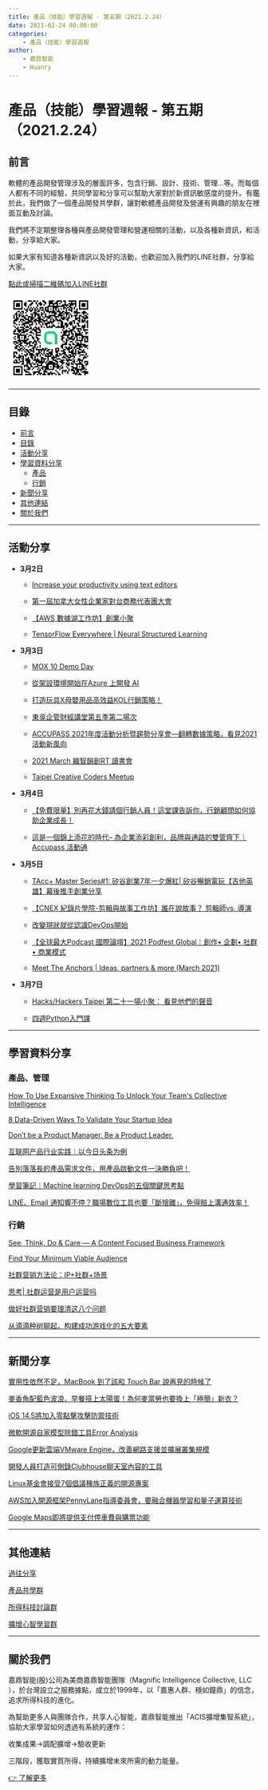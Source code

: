 ```yaml
---
title: 產品（技能）學習週報 - 第五期（2021.2.24）
date: 2021-02-24 00:00:00
categories:
	- 產品（技能）學習週報
author:
	- 嘉鼎智能
	- Huanry
---
```


# 產品（技能）學習週報 - 第五期（2021.2.24）
## 前言

軟體的產品開發管理涉及的層面許多，包含行銷、設計、技術、管理...等。而每個人都有不同的經驗，共同學習和分享可以幫助大家對於新資訊敏感度的提升。有鑑於此，我們做了一個產品開發共學群，讓對軟體產品開發及營運有興趣的朋友在裡面互動及討論。

我們將不定期整理各種與產品開發管理和營運相關的活動，以及各種新資訊，和活動，分享給大家。

如果大家有知道各種新資訊以及好的活動，也歡迎加入我們的LINE社群，分享給大家。

[點此或掃描二維碼加入LINE社群](https://line.me/ti/g2/Dj4AkbdDsY6o4D_CdDUB6Q)

![產品共學群](/img/產品共學群.jpg)

---
## 目錄
- [前言](#前言)
- [目錄](#目錄)
- [活動分享](#活動分享)
- [學習資料分享](#學習資料分享)
	- [產品](#產品、管理)
	- [行銷](#行銷)
- [新聞分享](#新聞分享)
- [其他連結](#其他連結)
- [關於我們](#關於我們)

---
## 活動分享

- **3月2日**
	- [Increase your productivity using text editors](https://www.eventbrite.com/e/increase-your-productivity-using-text-editors-tickets-142469236321?aff=ebdssbcitybrowse)

	- [第一屆加拿大女性企業家對台商務代表團大會](https://www.accupass.com/event/2101301115071553409205)

	- [【AWS 數據湖工作坊】創業小聚](https://www.accupass.com/event/2101210722081959166389)

	- [TensorFlow Everywhere | Neural Structured Learning](https://gdg.community.dev/events/details/google-gdg-taipei-presents-tensorflow-everywhere-neural-structured-learning/)
- **3月3日**
	- [MOX 10 Demo Day](https://www.eventbrite.com/e/mox-10-demo-day-tickets-136245605273?aff=ebdssbcitybrowse)

	- [從架設環境開始在Azure 上開發 AI](https://www.meetup.com/Azure-Taiwan/events/273243359)

	- [打造玩具X母嬰用品高效益KOL行銷策略！](https://www.accupass.com/event/2102031323291943654057)

	- [東吳企管財經講堂第五季第二場次](https://www.accupass.com/event/2102180243261509124958)

	- [ACCUPASS 2021年度活動分析暨趨勢分享會—翻轉數據策略，看見2021活動新風向](https://www.accupass.com/event/2012150620415515765010)

	- [2021 March 織智韻創RT 讀書會](https://www.accupass.com/event/2101240141081320955244)

	- [Taipei Creative Coders Meetup](https://www.meetup.com/tpecreativecoders/events/276477022)
- **3月4日**
	- [【免費限量】別再花大錢請個行銷人員！這堂課告訴你，行銷顧問如何協助企業成長！](https://www.accupass.com/event/2102170645321732023908)

	- [這是一個錦上添花的時代– 為企業添彩創利，品牌與通路的雙管齊下｜Accupass 活動通](https://www.accupass.com/event/2102170218102047276797)
- **3月5日**
	- [TAcc+ Master Series#1: 矽谷創業7年一夕爆紅| 矽谷暢銷電玩【吉他英雄】幕後推手創業分享](https://www.accupass.com/event/2102130417585078847810)

	- [【CNEX 紀錄片學院-剪輯與故事工作坊】誰在說故事？ 剪輯師vs. 導演](https://www.accupass.com/event/2102091024093752613480)

	- [改變現狀就從認識DevOps開始](https://www.accupass.com/event/2101110717501405205274)

	- [【全球最大Podcast 國際論壇】2021 Podfest Global｜創作• 企劃• 社群• 商業模式](https://www.accupass.com/event/2102210331281657847781)

	- [Meet The Anchors | Ideas, partners & more (March 2021)](https://www.meetup.com/Anchor_Taiwan/events/276206195)
- **3月7日**
	- [Hacks/Hackers Taipei 第二十一場小聚： 看見他們的聲音](https://www.accupass.com/event/2102210724042049919850)

	- [四週Python入門課](https://www.accupass.com/event/2101221330414057950500)

---
## 學習資料分享
### 產品、管理
[How To Use Expansive Thinking To Unlock Your Team's Collective Intelligence](https://www.forbes.com/sites/forbescoachescouncil/2021/02/22/how-to-use-expansive-thinking-to-unlock-your-teams-collective-intelligence/?sh=12aaf7caaf10)

[8 Data-Driven Ways To Validate Your Startup Idea](https://medium.com/swlh/8-data-driven-ways-to-validate-your-startup-idea-6a71698ef8dd)

[Don’t be a Product Manager. Be a Product Leader.](https://medium.com/swlh/dont-be-a-product-manager-be-a-product-leader-2f78d3622d5f)

[互联网产品行业实践｜以今日头条为例](http://www.woshipm.com/evaluating/402354.html)

[告別落落長的產品需求文件，用產品啟動文件一決勝負吧！](https://medium.com/3pm-lab/product-kick-off-document-aaa6e6bcccd7)

[學習筆記｜Machine learning DevOps的五個關鍵思考點](https://peggywulifelab.blogspot.com/2021/02/machine-learning-devops.html)

[LINE、Email 通知響不停？職場數位工具也要「斷捨離」，免得賠上溝通效率！](https://www.managertoday.com.tw/articles/view/62447)

### 行銷
[See, Think, Do & Care — A Content Focused Business Framework](https://medium.com/hurb-labs/see-think-do-care-a-content-focused-business-framework-783fc775da8e)

[Find Your Minimum Viable Audience](https://bettermarketing.pub/find-your-minimum-viable-audience-f57e404dd612?gi=5913ae37240f)

[社群营销方法论：IP+社群+场景](http://www.woshipm.com/operate/1013927.html)

[思考| 社群运营是用户运营吗](http://www.woshipm.com/operate/4355033.html)

[做好社群营销要理清这八个问题](http://www.woshipm.com/marketing/3547965.html)

[从滴滴种树聊起，构建成功游戏化的五大要素](http://www.woshipm.com/operate/4299763.html)

---
## 新聞分享
[實用性依然不足，MacBook 到了該和 Touch Bar 說再見的時候了](https://technews.tw/2021/02/16/apple-macbook-pro-touch-bar)

[麥香魚配藍色波浪、早餐搭上太陽蛋！為何麥當勞也要換上「極簡」新衣？](https://www.bnext.com.tw/article/61452/mcdonald-new-design)

[iOS 14.5將加入零點擊攻擊防禦技術](https://www.ithome.com.tw/news/142869)

[微軟開源自家模型除錯工具Error Analysis](https://www.ithome.com.tw/news/142877)

[Google更新雲端VMware Engine，改善網路支援並擴展叢集規模](https://www.ithome.com.tw/news/142854)

[開發人員打造可側錄Clubhouse聊天室內容的工具](https://www.ithome.com.tw/news/142844)

[Linux基金會接受7個倡議種族正義的開源專案](https://www.ithome.com.tw/news/142820)

[AWS加入開源框架PennyLane指導委員會，要融合機器學習和量子運算技術](https://www.ithome.com.tw/news/142788)

[Google Maps即將提供支付停車費與購票功能](https://www.ithome.com.tw/news/142780)

---
## 其他連結

[過往分享](/categories/產品（技能）學習週報)

[產品共學群](https://line.me/ti/g2/Dj4AkbdDsY6o4D_CdDUB6Q?utm_source=invitation&utm_medium=link_copy&utm_campaign=default)

[所得科技討論群](https://line.me/ti/g2/asPFU-0w4o9MIRSBdb4gtg?utm_source=invitation&utm_medium=link_copy&utm_campaign=default)

[擴增心智學習群](https://line.me/ti/g2/asPFU-0w4o9MIRSBdb4gtg?utm_source=invitation&utm_medium=link_copy&utm_campaign=default)


---
## 關於我們
嘉鼎智能(股)公司為美商嘉鼎智能團隊（Magnific Intelligence Collective, LLC ），於台灣設立之服務據點，成立於1999年，以「嘉惠人群、穩如鐘鼎」的信念，追求所得科技的進化。 

為幫助更多人與團隊合作，共享人心智能，嘉鼎智能推出「ACIS擴增集智系統」，協助大家學習如何透過有系統的運作：

 收集成果->調配擴增->驗收更新

三階段，獲取實質所得，持續擴增未來所需的動力能量。 

[👉 了解更多](https://act.magnific.biz)

